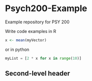# Psych200-Example
Example repository for PSY 200

Write code examples in R

```R
x <- mean(myVector)
```

or in python

```py
myList = [2 * x for x in range(10)]
```


## Second-level header
